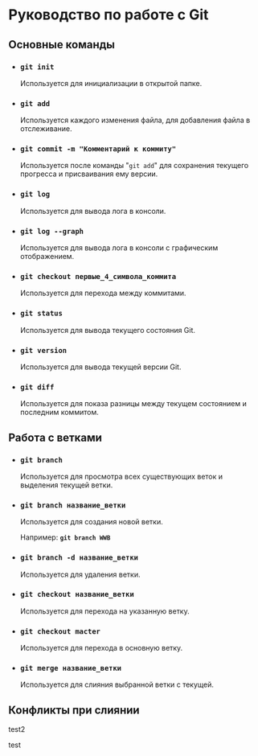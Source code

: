 # Руководство по работе с Git

## Основные команды

* ### **`git init`**

    Используется для инициализации в открытой папке.

* ### **`git add`**

    Используется каждого изменения файла, для добавления файла в отслеживание.

* ### **`git commit -m "Комментарий к коммиту"`**

    Используется после команды "`git add`" для сохранения текущего прогресса и присваивания ему версии.

* ### **`git log`**

    Используется для вывода лога в консоли.

* ### **`git log --graph`**

    Используется для вывода лога в консоли c графическим отображением.

* ### **`git checkout первые_4_символа_коммита`**

    Используется для перехода между коммитами.

* ### **`git status`**

    Используется для вывода текущего состояния Git.

* ### **`git version`**

    Используется для вывода текущей версии Git.

* ### **`git diff`**

    Используется для показа разницы между текущем состоянием и последним коммитом.

## Работа с ветками

* ### **`git branch`**

    Используется для просмотра всех существующих веток и выделения текущей ветки.

* ### **`git branch название_ветки`**

    Используется для создания новой ветки.

    Например: **`git branch WWB`**

* ### **`git branch -d название_ветки`**

    Используется для удаления ветки.

* ### **`git checkout название_ветки`**

    Используется для перехода на указанную ветку.

* ### **`git checkout macter`**

    Используется для перехода в основную ветку.

* ### **`git merge название_ветки`**

    Используется для слияния выбранной ветки с текущей.

## Конфликты при слиянии

test2

test
